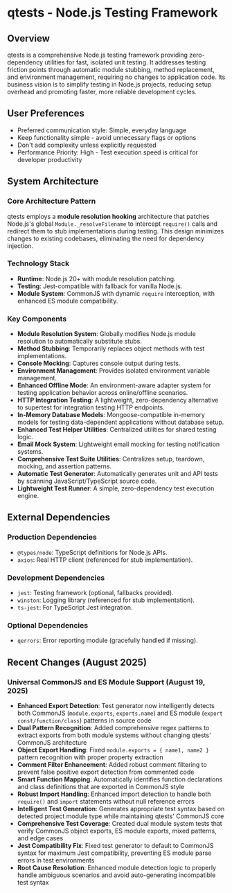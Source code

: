 # qtests - Node.js Testing Framework

## Overview
qtests is a comprehensive Node.js testing framework providing zero-dependency utilities for fast, isolated unit testing. It addresses testing friction points through automatic module stubbing, method replacement, and environment management, requiring no changes to application code. Its business vision is to simplify testing in Node.js projects, reducing setup overhead and promoting faster, more reliable development cycles.

## User Preferences
- Preferred communication style: Simple, everyday language
- Keep functionality simple - avoid unnecessary flags or options
- Don't add complexity unless explicitly requested
- Performance Priority: High - Test execution speed is critical for developer productivity

## System Architecture

### Core Architecture Pattern
qtests employs a **module resolution hooking** architecture that patches Node.js's global `Module._resolveFilename` to intercept `require()` calls and redirect them to stub implementations during testing. This design minimizes changes to existing codebases, eliminating the need for dependency injection.

### Technology Stack
- **Runtime**: Node.js 20+ with module resolution patching.
- **Testing**: Jest-compatible with fallback for vanilla Node.js.
- **Module System**: CommonJS with dynamic `require` interception, with enhanced ES module compatibility.

### Key Components
- **Module Resolution System**: Globally modifies Node.js module resolution to automatically substitute stubs.
- **Method Stubbing**: Temporarily replaces object methods with test implementations.
- **Console Mocking**: Captures console output during tests.
- **Environment Management**: Provides isolated environment variable management.
- **Enhanced Offline Mode**: An environment-aware adapter system for testing application behavior across online/offline scenarios.
- **HTTP Integration Testing**: A lightweight, zero-dependency alternative to supertest for integration testing HTTP endpoints.
- **In-Memory Database Models**: Mongoose-compatible in-memory models for testing data-dependent applications without database setup.
- **Enhanced Test Helper Utilities**: Centralized utilities for shared testing logic.
- **Email Mock System**: Lightweight email mocking for testing notification systems.
- **Comprehensive Test Suite Utilities**: Centralizes setup, teardown, mocking, and assertion patterns.
- **Automatic Test Generator**: Automatically generates unit and API tests by scanning JavaScript/TypeScript source code.
- **Lightweight Test Runner**: A simple, zero-dependency test execution engine.

## External Dependencies

### Production Dependencies
- `@types/node`: TypeScript definitions for Node.js APIs.
- `axios`: Real HTTP client (referenced for stub implementation).

### Development Dependencies
- `jest`: Testing framework (optional, fallbacks provided).
- `winston`: Logging library (referenced for stub implementation).
- `ts-jest`: For TypeScript Jest integration.

### Optional Dependencies
- `qerrors`: Error reporting module (gracefully handled if missing).

## Recent Changes (August 2025)

### Universal CommonJS and ES Module Support (August 19, 2025)
- **Enhanced Export Detection**: Test generator now intelligently detects both CommonJS (`module.exports`, `exports.name`) and ES module (`export const/function/class`) patterns in source code
- **Dual Pattern Recognition**: Added comprehensive regex patterns to extract exports from both module systems without changing qtests' CommonJS architecture
- **Object Export Handling**: Fixed `module.exports = { name1, name2 }` pattern recognition with proper property extraction
- **Comment Filter Enhancement**: Added robust comment filtering to prevent false positive export detection from commented code
- **Smart Function Mapping**: Automatically identifies function declarations and class definitions that are exported in CommonJS style
- **Robust Import Handling**: Enhanced import detection to handle both `require()` and `import` statements without null reference errors
- **Intelligent Test Generation**: Generates appropriate test syntax based on detected project module type while maintaining qtests' CommonJS core
- **Comprehensive Test Coverage**: Created dual module system tests that verify CommonJS object exports, ES module exports, mixed patterns, and edge cases
- **Jest Compatibility Fix**: Fixed test generator to default to CommonJS syntax for maximum Jest compatibility, preventing ES module parse errors in test environments
- **Root Cause Resolution**: Enhanced module detection logic to properly handle ambiguous scenarios and avoid auto-generating incompatible test syntax